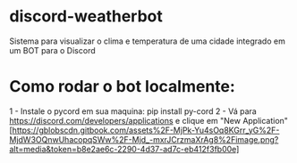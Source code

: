 # discord-weatherbot
Sistema para visualizar o clima e temperatura de uma cidade integrado em um BOT para o Discord

# Como rodar o bot localmente:

1 - Instale o pycord em sua maquina: pip install py-cord
2 - Vá para https://discord.com/developers/applications e clique em "New Application"
[https://gblobscdn.gitbook.com/assets%2F-MjPk-Yu4sOq8KGrr_yG%2F-MjdW3OQnwUhacopqSWw%2F-Mjd_-mxrJCrzmaXrAg8%2Fimage.png?alt=media&token=b8e2ae6c-2290-4d37-ad7c-eb412f3fb00e]
